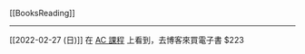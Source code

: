 [[BooksReading]]

---

[[2022-02-27 (日)]] 在 [AC 課程](https://lighthouse.alphacamp.co/courses/38/units/6990) 上看到，去博客來買電子書 $223

